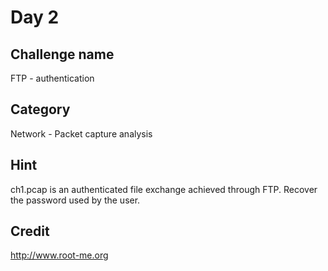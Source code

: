 # Day 2
## Challenge name
FTP - authentication
## Category
Network - Packet capture analysis
## Hint
ch1.pcap is an authenticated file exchange achieved through FTP. Recover the password used by the user.
## Credit
http://www.root-me.org
